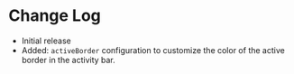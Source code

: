 # Change Log

- Initial release
- Added: `activeBorder` configuration to customize the color of the active border in the activity bar.
